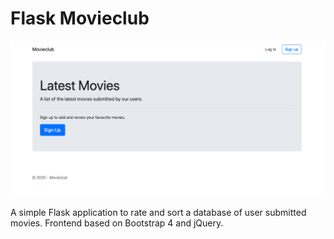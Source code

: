 # Flask Movieclub

![Screenshot](/screenshot.png)

A simple Flask application to rate and sort a database of user submitted movies. Frontend based on Bootstrap 4 and jQuery.